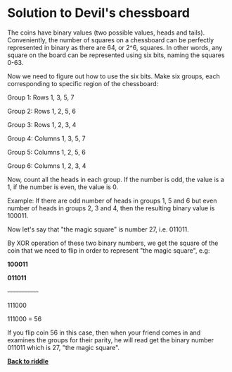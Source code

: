 Solution to Devil's chessboard
==============================

The coins have binary values (two possible values, heads and
tails). Conveniently, the number of squares on a chessboard can be perfectly
represented in binary as there are 64, or 2^6, squares. In other words, any
square on the board can be represented using six bits, naming the squares 0-63.

Now we need to figure out how to use the six bits. Make six groups, each
corresponding to specific region of the chessboard:

Group 1: Rows 1, 3, 5, 7

Group 2: Rows 1, 2, 5, 6

Group 3: Rows 1, 2, 3, 4

Group 4: Columns 1, 3, 5, 7

Group 5: Columns 1, 2, 5, 6

Group 6: Columns 1, 2, 3, 4

Now, count all the heads in each group. If the number is odd, the value is a 1,
if the number is even, the value is 0.

Example: If there are odd number of heads in groups 1, 5 and 6 but even number
of heads in groups 2, 3 and 4, then the resulting binary value is 100011.

Now let's say that "the magic square" is number 27, i.e. 011011.

By XOR operation of these two binary numbers, we get the square of the coin that
we need to flip in order to represent "the magic square", e.g:

**100011**

**011011**

~~-----------~~

111000

111000 = 56

If you flip coin 56 in this case, then when your friend comes in and examines
the groups for their parity, he will read get the binary number 011011 which is
27, "the magic square".


[**Back to riddle**](../riddles/chess.md)
